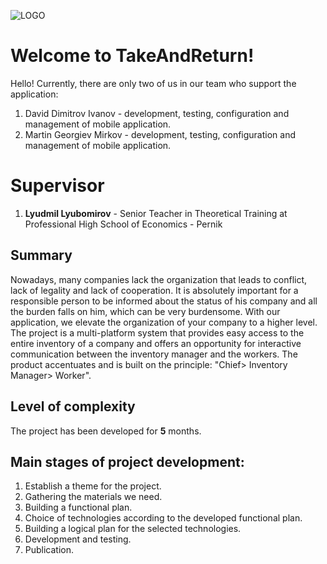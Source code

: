 ![LOGO](https://play-lh.googleusercontent.com/C5OWiCd-VZ5-dWIwfWfv_ZDFo-eAk51drtEW5jqiHWg69EtnAA9c4qJfmHkIt4FlkScc=s180)
# Welcome to TakeAndReturn!

Hello! Currently, there are only two of us in our team who support the application:

   1. David Dimitrov Ivanov - development, testing, configuration and management of mobile application.
   2. Martin Georgiev Mirkov - development, testing, configuration and management of mobile application.
   
# Supervisor

 1. **Lyudmil Lyubomirov** - Senior Teacher in Theoretical Training at Professional High School of Economics - Pernik

## Summary

Nowadays, many companies lack the organization that leads to conflict, lack of legality and lack of cooperation. It is absolutely important for a responsible person to be informed about the status of his company and all the burden falls on him, which can be very burdensome. With our application, we elevate the organization of your company to a higher level. The project is a multi-platform system that provides easy access to the entire inventory of a company and offers an opportunity for interactive communication between the inventory manager and the workers. The product accentuates and is built on the principle: "Chief> Inventory Manager> Worker".

## Level of complexity

The project has been developed for **5** months.

## Main stages of project development:

 1. Establish a theme for the project.
 2. Gathering the materials we need.
 3. Building a functional plan.
 4. Choice of technologies according to the developed functional plan.
 5. Building a logical plan for the selected technologies.
 6. Development and testing.
 7. Publication.
